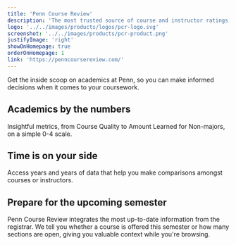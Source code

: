 ```yaml
---
title: 'Penn Course Review'
description: 'The most trusted source of course and instructor ratings'
logo: '../../images/products/logos/pcr-logo.svg'
screenshot: '../../images/products/pcr-product.png'
justifyImage: 'right'
showOnHomepage: true
orderOnHomepage: 1
link: 'https://penncoursereview.com/'
---
```


Get the inside scoop on academics at Penn, so you can make informed decisions when it comes to your coursework.

## Academics by the numbers

Insightful metrics, from Course Quality to Amount Learned for Non-majors, on a simple 0-4 scale.

## Time is on your side

Access years and years of data that help you make comparisons amongst courses or instructors.

## Prepare for the upcoming semester

Penn Course Review integrates the most up-to-date information from the registrar. We tell you whether a course is offered this semester or how many sections are open, giving you valuable context while you're browsing.
